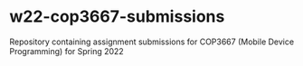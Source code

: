 # w22-cop3667-submissions
Repository containing assignment submissions for COP3667 (Mobile Device Programming) for Spring 2022
